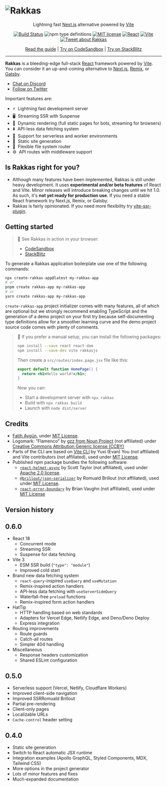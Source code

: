 # ![Rakkas](logo.png)

<div align="center">

Lightning fast [Next.js](https://nextjs.org) alternative powered by [Vite](https://vitejs.dev)

[![Build Status](https://app.travis-ci.com/rakkasjs/rakkasjs.svg?branch=main)](https://app.travis-ci.com/rakkasjs/rakkasjs)
![npm type definitions](https://img.shields.io/npm/types/rakkasjs)
[![MIT license](https://img.shields.io/npm/l/rakkasjs)](https://github.com/rakkasjs/rakkasjs/blob/main/LICENSE)
[![React](https://badges.aleen42.com/src/react.svg)](https://reactjs.org)
[![Vite](https://badges.aleen42.com/src/vitejs.svg)](https://vitejs.dev)
[![Tweet about Rakkas](https://img.shields.io/twitter/url?style=social&url=https%3A%2F%2Fgithub.com%2Frakkasjs%2Frakkasjs)](https://twitter.com/intent/tweet?text=I%20gave%20%23RakkasJS%20a%20try!&url=https%3A%2F%2Fgithub.com%2Frakkasjs%2Frakkasjs)

[Read the guide](https://rakkasjs.org/guide) | [Try on CodeSandbox](https://codesandbox.io/s/github/rakkasjs/rakkasjs/tree/main/examples/todo?file=/src/routes/index.page.tsx) | [Try on StackBlitz](https://stackblitz.com/github/rakkasjs/rakkasjs/tree/main/examples/todo?file=src%2Froutes%2Findex.page.tsx)

</div>

---

**Rakkas** is a bleeding-edge full-stack [React](https://reactjs.org) framework powered by [Vite](https://vitejs.dev). You can consider it an up-and-coming alternative to [Next.js](https://nextjs.org), [Remix](https://remix.run/), or [Gatsby](https://www.gatsbyjs.com/).

- [Chat on Discord](https://rakkasjs.org/chat)
- [Follow on Twitter](https://twitter.com/cyco130)

Important features are:

- ⚡&nbsp; Lightning fast development server
- 🖥️&nbsp; Streaming SSR with Suspense
- 🔀&nbsp; Dynamic rendering (full static pages for bots, streaming for browsers)
- ⬇️&nbsp; API-less data fetching system
- 🚀&nbsp; Support for serverless and worker environments
- 📄&nbsp; Static site generation
- 📁&nbsp; Flexible file system router
- ⚙️&nbsp; API routes with middleware support

## Is Rakkas right for you?

- Although many features have been implemented, Rakkas is still under heavy development. It uses **experimental and/or beta features** of React and Vite. Minor releases will introduce breaking changes until we hit 1.0. As such, it's **not yet ready for production use**. If you need a stable React framework try Next.js, Remix, or Gatsby.
- Rakkas is fairly opinionated. If you need more flexibility try [vite-ssr-plugin](https://vite-plugin-ssr.com/).

## Getting started

> 🚀 See Rakkas in action in your browser:
>
> - [CodeSandbox](https://codesandbox.io/s/github/rakkasjs/rakkasjs/tree/main/examples/todo?file=/src/routes/index.page.tsx)
> - [StackBlitz](https://stackblitz.com/github/rakkasjs/rakkasjs/tree/main/examples/todo?file=src%2Froutes%2Findex.page.tsx)

To generate a Rakkas application boilerplate use one of the following commands:

```bash
npx create-rakkas-app@latest my-rakkas-app
# or
pnpm create rakkas-app my-rakkas-app
# or
yarn create rakkas-app my-rakkas-app
```

`create-rakkas-app` project initializer comes with many features, all of which are optional but we strongly recommend enabling TypeScript and the generation of a demo project on your first try because self-documenting type definitions allow for a smoother learning curve and the demo project source code comes with plenty of comments.

> 👷 If you prefer a manual setup, you can install the following packages:
>
> ```bash
> npm install --save react react-dom
> npm install --save-dev vite rakkasjs
> ```
>
> Then create a `src/routes/index.page.jsx` file like this:
>
> ```jsx
> export default function HomePage() {
> 	return <h1>Hello world!</h1>;
> }
> ```
>
> Now you can:
>
> - Start a development server with `npx rakkas`
> - Build with `npx rakkas build`
> - Launch with `node dist/server`

## Credits

- [Fatih Aygün](https://github.com/cyco130), under [MIT License](https://opensource.org/licenses/MIT).
- Logomark: “Flamenco” by [gzz from Noun Project](https://thenounproject.com/term/flamenco/111303) (not affiliated) under [Creative Commons Attribution Generic license (CCBY)](https://creativecommons.org/licenses/by/2.0/)
- Parts of the CLI are based on [Vite CLI](https://github.com/vitejs/vite/tree/main/packages/vite) by Yuxi (Evan) You (not affiliated) and Vite contributors (not affiliated), used under [MIT License](./vite-license.md).
- Published npm package bundles the following software:
  - [`react-helmet-async`](https://github.com/staylor/react-helmet-async) by Scott Taylor (not affiliated), used under [Apache 2.0 license](./react-helmet-async-license.txt).
  - [`@brillout/json-serializer`](https://github.com/brillout/json-serializer) by Romuald Brillout (not affiliated), used under [MIT License](./json-s-license.md).
  - [`react-error-boundary`](https://github.com/bvaughn/react-error-boundary) by Brian Vaughn (not affiliated), used under [MIT License](./react-error-boundary-license.txt)

## Version history

## 0.6.0

- React 18
  - Concurrent mode
  - Streaming SSR
  - Suspense for data fetching
- Vite 3
  - ESM SSR build (`"type": "module"`)
  - Improved cold start
- Brand new data fetching system
  - `react-query`-inspired `useQuery` and `useMutation`
  - Remix-inspired action handlers
  - API-less data fetching with `useServerSideQuery`
  - Waterfall-free `preload` functions
  - Remix-inspired form action handlers
- HatTip
  - HTTP handling based on web standards
  - Adapters for Vercel Edge, Netlify Edge, and Deno/Deno Deploy
  - Express integration
- Routing improvements
  - Route guards
  - Catch-all routes
  - Simpler 404 handling
- Miscellaneous
  - Response headers customization
  - Shared ESLint configuration

## 0.5.0

- Serverless support (Vercel, Netlify, Cloudflare Workers)
- Improved client-side navigation
- Improved SSRRomuald Brillout
- Partial pre-rendering
- Client-only pages
- Localizable URLs
- `Cache-control` header setting

## 0.4.0

- Static site generation
- Switch to React automatic JSX runtime
- Integration examples (Apollo GraphQL, Styled Components, MDX, Tailwind CSS)
- More options in the project generator
- Lots of minor features and fixes
- Much-expanded documentation
